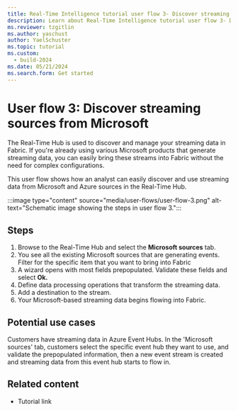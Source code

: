 ```yaml
---
title: Real-Time Intelligence tutorial user flow 3- Discover streaming sources from Microsoft
description: Learn about Real-Time Intelligence tutorial user flow 3- Discover streaming sources in Microsoft Fabric.
ms.reviewer: tzgitlin
ms.author: yaschust
author: YaelSchuster
ms.topic: tutorial
ms.custom:
  - build-2024
ms.date: 05/21/2024
ms.search.form: Get started
---
```


# User flow 3: Discover streaming sources from Microsoft

The Real-Time Hub is used to discover and manage your streaming data in Fabric. If you're already using various Microsoft products that generate streaming data, you can easily bring these streams into Fabric without the need for complex configurations.

This user flow shows how an analyst can easily discover and use streaming data from Microsoft and Azure sources in the Real-Time Hub.

:::image type="content" source="media/user-flows/user-flow-3.png" alt-text="Schematic image showing the steps in user flow 3.":::

## Steps

1. Browse to the Real-Time Hub and select the **Microsoft sources** tab.
1. You see all the existing Microsoft sources that are generating events. Filter for the specific item that you want to bring into Fabric
1. A wizard opens with most fields prepopulated. Validate these fields and select **Ok.**
1. Define data processing operations that transform the streaming data.
1. Add a destination to the stream.
1. Your Microsoft-based streaming data begins flowing into Fabric.

## Potential use cases

 Customers have streaming data in Azure Event Hubs. In the 'Microsoft sources' tab, customers select the specific event hub they want to use, and validate the prepopulated information, then a new event stream is created and streaming data from this event hub starts to flow in.

## Related content

-   Tutorial link
